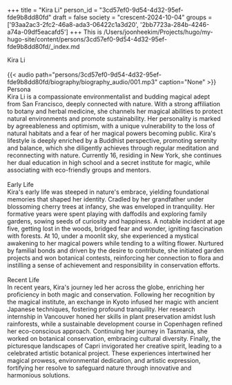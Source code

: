 +++
title = "Kira Li"
person_id = "3cd57ef0-9d54-4d32-95ef-fde9b8dd80fd"
draft = false
society = "crescent-2024-10-04"
groups = ['93aa2ac3-2fc2-46a8-ada3-06422c1a3d20', '2bb7723a-284b-4246-a74a-09df5eacafd5']
+++
This is /Users/joonheekim/Projects/hugo/my-hugo-site/content/persons/3cd57ef0-9d54-4d32-95ef-fde9b8dd80fd/_index.md

<div class="h1_1_right">Kira Li</div><br>
{{< audio
    path="persons/3cd57ef0-9d54-4d32-95ef-fde9b8dd80fd/biography/biography_audio/001.mp3" 
    caption="None"
>}}
<br>
<div class="h2">Persona</div><div class="plain">Kira Li is a compassionate environmentalist and budding magical adept from San Francisco, deeply connected with nature. With a strong affiliation to botany and herbal medicine, she channels her magical abilities to protect natural environments and promote sustainability. Her personality is marked by agreeableness and optimism, with a unique vulnerability to the loss of natural habitats and a fear of her magical powers becoming public. Kira's lifestyle is deeply enriched by a Buddhist perspective, promoting serenity and balance, which she diligently achieves through regular meditation and reconnecting with nature. Currently 16, residing in New York, she continues her dual education in high school and a secret institute for magic, while associating with eco-friendly groups and mentors.</div><br>
<div class="h2">Early Life</div><div class="plain">Kira's early life was steeped in nature's embrace, yielding foundational memories that shaped her identity. Cradled by her grandfather under blossoming cherry trees at infancy, she was enveloped in tranquility. Her formative years were spent playing with daffodils and exploring family gardens, sowing seeds of curiosity and happiness. A notable incident at age five, getting lost in the woods, bridged fear and wonder, igniting fascination with forests. At 10, under a moonlit sky, she experienced a mystical awakening to her magical powers while tending to a wilting flower. Nurtured by familial bonds and driven by the desire to contribute, she initiated garden projects and won botanical contests, reinforcing her connection to flora and instilling a sense of achievement and responsibility in conservation efforts.</div><br>
<div class="h2">Recent Life</div><div class="plain">In recent years, Kira's journey led her across the globe, enriching her proficiency in both magic and conservation. Following her recognition by the magical institute, an exchange in Kyoto infused her magic with ancient Japanese techniques, fostering profound tranquility. Her research internship in Vancouver honed her skills in plant preservation amidst lush rainforests, while a sustainable development course in Copenhagen refined her eco-conscious approach. Continuing her journey in Tasmania, she worked on botanical conservation, embracing cultural diversity. Finally, the picturesque landscapes of Capri invigorated her creative spirit, leading to a celebrated artistic botanical project. These experiences intertwined her magical prowess, environmental dedication, and artistic expression, fortifying her resolve to safeguard nature through innovative and harmonious solutions.</div><br>

